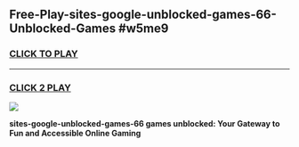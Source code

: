 
## Free-Play-sites-google-unblocked-games-66-Unblocked-Games #w5me9
<h3>
<a href="https://news.freeplayer.one?title=sites-google-unblocked-games-66&ref=8M">CLICK TO PLAY</a></h3>
<hr>

<h3>
<a href="https://news.freeplayer.one?title=sites-google-unblocked-games-66&ref=8M">CLICK 2 PLAY</a>
  
</h3>

<a href="https://news.freeplayer.one?title=sites-google-unblocked-games-66&ref=8M"><img src="https://clearcache.store/games.png"></a>


**sites-google-unblocked-games-66 games unblocked: Your Gateway to Fun and Accessible Online Gaming**
